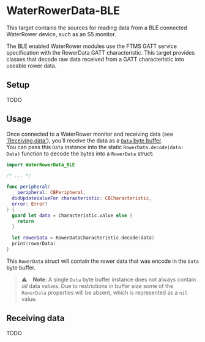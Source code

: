 # WaterRowerData-BLE

This target contains the sources for reading data from a 
BLE connected WaterRower device, such as an S5 monitor.


The BLE enabled WaterRower modules use the FTMS GATT service
specification with the RowerData GATT characteristic.
This target provides classes that decode raw data received
from a GATT characteristic into useable rower data.


## Setup

TODO

## Usage

Once connected to a WaterRower monitor and receiving data 
(see ['Receiving data'](#receiving-data)), you'll receive the data as a [`Data`
byte buffer](https://developer.apple.com/documentation/foundation/data).  
You can pass this `Data` instance into the static 
`RowerData.decode(data: Data)` function to decode the bytes
into a `RowerData` struct:

```swift
import WaterRowerData_BLE

/* ... */

func peripheral(
  _ peripheral: CBPeripheral,
  didUpdateValueFor characteristic: CBCharacteristic,
  error: Error?
) {
  guard let data = characteristic.value else {
    return
  }

  let rowerData = RowerDataCharacteristic.decode(data)
  print(rowerData)
}
```

This `RowerData` struct will contain the rower data that
was encode in the `Data` byte buffer.

> :warning: &ensp; **Note**:  A single `Data` byte buffer instance does not always contain _all_ data values. Due to restrictions in buffer size some of the `RowerData` properties will be absent, which is represented as a `nil` value.


## Receiving data

TODO
